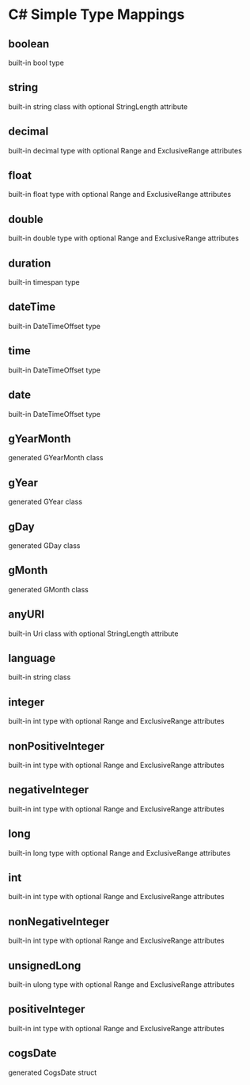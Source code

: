 # C# Simple Type Mappings

## boolean
built-in bool type

## string
built-in string class with optional StringLength attribute

## decimal
built-in decimal type with optional Range and ExclusiveRange attributes

## float
built-in float type with optional Range and ExclusiveRange attributes

## double
built-in double type with optional Range and ExclusiveRange attributes

## duration
built-in timespan type

## dateTime
built-in DateTimeOffset type

## time
built-in DateTimeOffset type 

## date
built-in DateTimeOffset type

## gYearMonth
generated GYearMonth class

## gYear
generated GYear class

## gDay
generated GDay class

## gMonth
generated GMonth class

## anyURI
built-in Uri class with optional StringLength attribute

## language
built-in string class

## integer
built-in int type with optional Range and ExclusiveRange attributes

## nonPositiveInteger
built-in int type with optional Range and ExclusiveRange attributes

## negativeInteger
built-in int type with optional Range and ExclusiveRange attributes

## long
built-in long type with optional Range and ExclusiveRange attributes

## int
built-in int type with optional Range and ExclusiveRange attributes

## nonNegativeInteger
built-in int type with optional Range and ExclusiveRange attributes

## unsignedLong
built-in ulong type with optional Range and ExclusiveRange attributes

## positiveInteger
built-in int type with optional Range and ExclusiveRange attributes

## cogsDate
generated CogsDate struct
